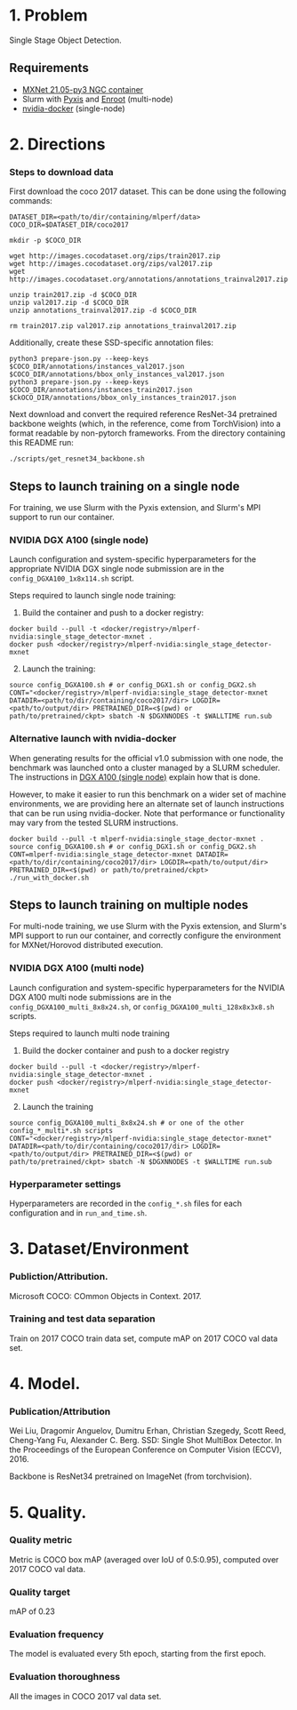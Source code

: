 # 1. Problem

Single Stage Object Detection.

## Requirements
* [MXNet 21.05-py3 NGC container](https://ngc.nvidia.com/registry/nvidia-mxnet)
* Slurm with [Pyxis](https://github.com/NVIDIA/pyxis) and [Enroot](https://github.com/NVIDIA/enroot) (multi-node)
* [nvidia-docker](https://github.com/NVIDIA/nvidia-docker) (single-node)

# 2. Directions

### Steps to download data

First download the coco 2017 dataset. This can be done using the following commands:

```
DATASET_DIR=<path/to/dir/containing/mlperf/data>
COCO_DIR=$DATASET_DIR/coco2017

mkdir -p $COCO_DIR

wget http://images.cocodataset.org/zips/train2017.zip
wget http://images.cocodataset.org/zips/val2017.zip
wget http://images.cocodataset.org/annotations/annotations_trainval2017.zip

unzip train2017.zip -d $COCO_DIR
unzip val2017.zip -d $COCO_DIR
unzip annotations_trainval2017.zip -d $COCO_DIR

rm train2017.zip val2017.zip annotations_trainval2017.zip
```

Additionally, create these SSD-specific annotation files:

```
python3 prepare-json.py --keep-keys $COCO_DIR/annotations/instances_val2017.json $COCO_DIR/annotations/bbox_only_instances_val2017.json 
python3 prepare-json.py --keep-keys $COCO_DIR/annotations/instances_train2017.json $CkOCO_DIR/annotations/bbox_only_instances_train2017.json
```

Next download and convert the required reference ResNet-34 pretrained
backbone weights (which, in the reference, come from TorchVision) into a
format readable by non-pytorch frameworks.  From the directory containing
this README run:

```
./scripts/get_resnet34_backbone.sh
```

## Steps to launch training on a single node

For training, we use Slurm with the Pyxis extension, and Slurm's MPI support to
run our container.

### NVIDIA DGX A100 (single node)

Launch configuration and system-specific hyperparameters for the appropriate
NVIDIA DGX single node submission are in the `config_DGXA100_1x8x114.sh` script.

Steps required to launch single node training:

1. Build the container and push to a docker registry:
```
docker build --pull -t <docker/registry>/mlperf-nvidia:single_stage_detector-mxnet .
docker push <docker/registry>/mlperf-nvidia:single_stage_detector-mxnet
```
2. Launch the training:

```
source config_DGXA100.sh # or config_DGX1.sh or config_DGX2.sh
CONT="<docker/registry>/mlperf-nvidia:single_stage_detector-mxnet DATADIR=<path/to/dir/containing/coco2017/dir> LOGDIR=<path/to/output/dir> PRETRAINED_DIR=<$(pwd) or path/to/pretrained/ckpt> sbatch -N $DGXNNODES -t $WALLTIME run.sub
```

### Alternative launch with nvidia-docker

When generating results for the official v1.0 submission with one node, the
benchmark was launched onto a cluster managed by a SLURM scheduler. The
instructions in [DGX A100 (single
node)](#nvidia-dgx-a100-single-node) explain how that is done.

However, to make it easier to run this benchmark on a wider set of machine
environments, we are providing here an alternate set of launch instructions
that can be run using nvidia-docker. Note that performance or functionality may
vary from the tested SLURM instructions.

```
docker build --pull -t mlperf-nvidia:single_stage_dector-mxnet .
source config_DGXA100.sh # or config_DGX1.sh or config_DGX2.sh
CONT=mlperf-nvidia:single_stage_detector-mxnet DATADIR=<path/to/dir/containing/coco2017/dir> LOGDIR=<path/to/output/dir> PRETRAINED_DIR=<$(pwd) or path/to/pretrained/ckpt> ./run_with_docker.sh
```


## Steps to launch training on multiple nodes

For multi-node training, we use Slurm with the Pyxis extension, and Slurm's MPI
support to run our container, and correctly configure the environment for
MXNet/Horovod distributed execution.

### NVIDIA DGX A100 (multi node)

Launch configuration and system-specific hyperparameters for the NVIDIA DGX
A100 multi node submissions are in the `config_DGXA100_multi_8x8x24.sh`, or `config_DGXA100_multi_128x8x3x8.sh`
scripts.

Steps required to launch multi node training

1. Build the docker container and push to a docker registry
```
docker build --pull -t <docker/registry>/mlperf-nvidia:single_stage_detector-mxnet .
docker push <docker/registry>/mlperf-nvidia:single_stage_detector-mxnet
```

2. Launch the training
```
source config_DGXA100_multi_8x8x24.sh # or one of the other config_*_multi*.sh scripts
CONT="<docker/registry>/mlperf-nvidia:single_stage_detector-mxnet" DATADIR=<path/to/dir/containing/coco2017/dir> LOGDIR=<path/to/output/dir> PRETRAINED_DIR=<$(pwd) or path/to/pretrained/ckpt> sbatch -N $DGXNNODES -t $WALLTIME run.sub
```

### Hyperparameter settings

Hyperparameters are recorded in the `config_*.sh` files for each configuration and in `run_and_time.sh`.

# 3. Dataset/Environment
### Publiction/Attribution.
Microsoft COCO: COmmon Objects in Context. 2017.

### Training and test data separation
Train on 2017 COCO train data set, compute mAP on 2017 COCO val data set.

# 4. Model.
### Publication/Attribution
Wei Liu, Dragomir Anguelov, Dumitru Erhan, Christian Szegedy, Scott Reed, Cheng-Yang Fu, Alexander C. Berg. SSD: Single Shot MultiBox Detector. In the Proceedings of the European Conference on Computer Vision (ECCV), 2016.

Backbone is ResNet34 pretrained on ImageNet (from torchvision).

# 5. Quality.
### Quality metric
Metric is COCO box mAP (averaged over IoU of 0.5:0.95), computed over 2017 COCO val data.

### Quality target
mAP of 0.23

### Evaluation frequency
The model is evaluated every 5th epoch, starting from the first epoch.

### Evaluation thoroughness
All the images in COCO 2017 val data set.

